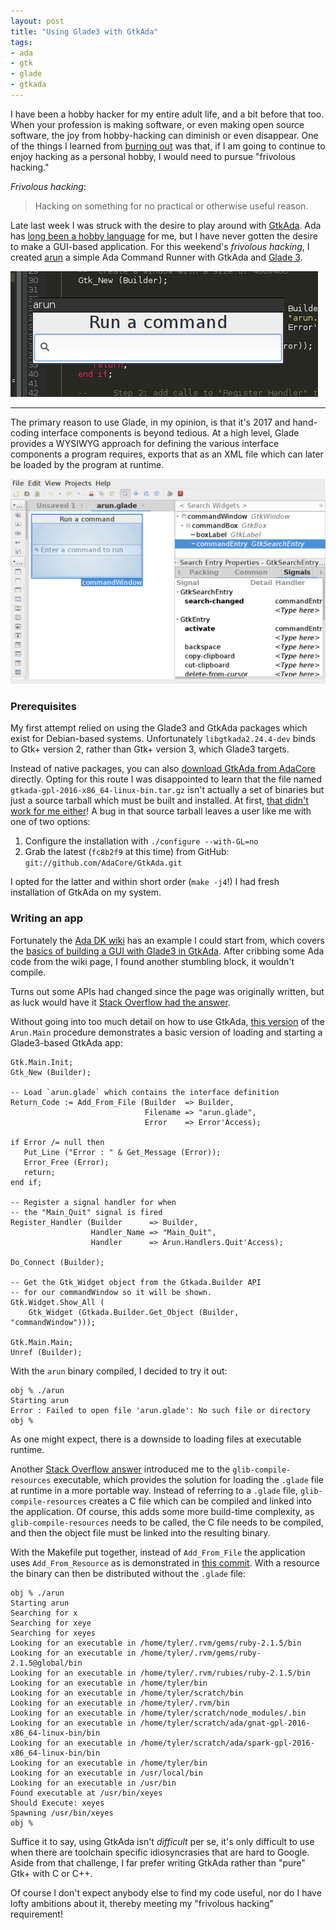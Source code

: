 ```yaml
---
layout: post
title: "Using Glade3 with GtkAda"
tags:
- ada
- gtk
- glade
- gtkada
---
```



I have been a hobby hacker for my entire adult life, and a bit before that too.
When your profession is making software, or even making open source software,
the joy from hobby-hacking can diminish or even disappear. One of the things I
learned from [burning out](/2015/11/10/choose-happiness.html) was that, if I am
going to continue to enjoy hacking as a personal hobby, I would need to pursue
"frivolous hacking."


*Frivolous hacking*:

> Hacking on something for no practical or otherwise useful reason.

Late last week I was struck with the desire to play around with
[GtkAda](https://libre.adacore.com/tools/gtkada/). Ada has [long been a hobby
language](/2010/12/06/ada-surely-you-jest-mr-pythonman.html) for me, but I have
never gotten the desire to make a GUI-based application. For this weekend's
_frivolous hacking_, I created [arun](https://github.com/berriedale/arun) a
simple Ada Command Runner with GtkAda and [Glade 3](https://glade.gnome.org/).

![Arun](https://github.com/berriedale/arun/blob/master/screenshot.png?raw=true)

---

The primary reason to use Glade, in my opinion, is that it's 2017 and
hand-coding interface components is beyond tedious. At a high level, Glade
provides a WYSIWYG approach for defining the various interface components a
program requires, exports that as an XML file which can later be loaded by the
program at runtime.

![Glade3 for arun](/images/post-images/glade3-gtkada/glade3-arun.png)

### Prerequisites

My first attempt relied on using the Glade3 and GtkAda packages which exist for
Debian-based systems. Unfortunately `libgtkada2.24.4-dev` binds to Gtk+ version
2, rather than Gtk+ version 3, which Glade3 targets.

Instead of native packages, you can also [download GtkAda from
AdaCore](http://libre.adacore.com) directly. Opting for this route I was
disappointed to learn that the file named `gtkada-gpl-2016-x86_64-linux-bin.tar.gz`
isn't actually a set of binaries but just a source tarball which must be built
and installed. At first, [that didn't work for me
either](https://github.com/AdaCore/gtkada/issues/7#issue-199381675)! A bug in
that source tarball leaves a user like me with one of two options:

1. Configure the installation with `./configure --with-GL=no`
1. Grab the latest (`fc8b2f9` at this time) from GitHub: `git://github.com/AdaCore/GtkAda.git`

I opted for the latter and within short order (`make -j4`!) I had fresh
installation of GtkAda on my system.

### Writing an app

Fortunately the [Ada DK wiki](http://wiki.ada-dk.org/start) has an example I
could start from, which covers the [basics of building a GUI with Glade3 in
GtkAda](http://wiki.ada-dk.org/building_gui_with_glade_3). After cribbing some
Ada code from the wiki page, I found another stumbling block, it wouldn't
compile.

Turns out some APIs had changed since the page was originally written, but as
luck would have it [Stack Overflow had the
answer](https://stackoverflow.com/a/17029228).


Without going into too much detail on how to use GtkAda,
[this
version](https://github.com/berriedale/arun/commit/35b17986d4adb45ed91f8ecfc94f37f846f5a59e#diff-84ad0731ead1a1baefde1c6df1194789)
of the `Arun.Main` procedure demonstrates a basic version of loading and
starting a Glade3-based GtkAda app:

```
Gtk.Main.Init;
Gtk_New (Builder);

-- Load `arun.glade` which contains the interface definition
Return_Code := Add_From_File (Builder  => Builder,
                              Filename => "arun.glade",
                              Error    => Error'Access);

if Error /= null then
   Put_Line ("Error : " & Get_Message (Error));
   Error_Free (Error);
   return;
end if;

-- Register a signal handler for when
-- the "Main_Quit" signal is fired
Register_Handler (Builder      => Builder,
                  Handler_Name => "Main_Quit",
                  Handler      => Arun.Handlers.Quit'Access);

Do_Connect (Builder);

-- Get the Gtk_Widget object from the Gtkada.Builder API
-- for our commandWindow so it will be shown.
Gtk.Widget.Show_All (
    Gtk_Widget (Gtkada.Builder.Get_Object (Builder, "commandWindow")));

Gtk.Main.Main;
Unref (Builder);
```

With the `arun` binary compiled, I decided to try it out:

```
obj % ./arun
Starting arun
Error : Failed to open file 'arun.glade': No such file or directory
obj %
```

As one might expect, there is a downside to loading files at executable
runtime.

Another [Stack Overflow answer](http://stackoverflow.com/a/28876764) introduced me
to the `glib-compile-resources` executable, which provides the solution
for loading the `.glade` file at runtime in a more portable way. Instead of
referring to a `.glade` file, `glib-compile-resources` creates a C file which
can be compiled and linked into the application. Of course, this adds some more
build-time complexity, as `glib-compile-resources` needs to be called, the C
file needs to be compiled, and then the object file must be linked into the
resulting binary.

With the Makefile put together, instead of `Add_From_File` the application uses
`Add_From_Resource` as is demonstrated in [this commit](https://github.com/berriedale/arun/commit/5bf248399355582af49e83e59199fcb985210137).
With a resource the binary can then be distributed without the `.glade` file:

```
obj % ./arun
Starting arun
Searching for x
Searching for xeye
Searching for xeyes
Looking for an executable in /home/tyler/.rvm/gems/ruby-2.1.5/bin
Looking for an executable in /home/tyler/.rvm/gems/ruby-2.1.5@global/bin
Looking for an executable in /home/tyler/.rvm/rubies/ruby-2.1.5/bin
Looking for an executable in /home/tyler/bin
Looking for an executable in /home/tyler/scratch/bin
Looking for an executable in /home/tyler/.rvm/bin
Looking for an executable in /home/tyler/scratch/node_modules/.bin
Looking for an executable in /home/tyler/scratch/ada/gnat-gpl-2016-x86_64-linux-bin/bin
Looking for an executable in /home/tyler/scratch/ada/spark-gpl-2016-x86_64-linux-bin/bin
Looking for an executable in /home/tyler/bin
Looking for an executable in /usr/local/bin
Looking for an executable in /usr/bin
Found executable at /usr/bin/xeyes
Should Execute: xeyes
Spawning /usr/bin/xeyes
obj %
```

Suffice it to say, using GtkAda isn't _difficult_ per se, it's only difficult
to use when there are toolchain specific idiosyncrasies that are hard to
Google. Aside from that challenge, I far prefer writing GtkAda rather than
"pure" Gtk+ with C or C++.

Of course I don't expect anybody else to find my code useful, nor do I have
lofty ambitions about it, thereby meeting my "frivolous hacking" requirement!


